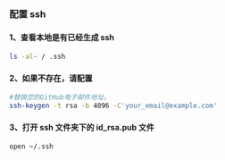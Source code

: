 ### 配置 ssh

#### 1、查看本地是有已经生成 ssh

```bash
ls -al~ / .ssh
```

#### 2、如果不存在，请配置

```bash
#替换您的GitHub电子邮件地址。
ssh-keygen -t rsa -b 4096 -C'your_email@example.com'
```

#### 3、打开 ssh 文件夹下的 id_rsa.pub 文件

```bash
open ~/.ssh
```
